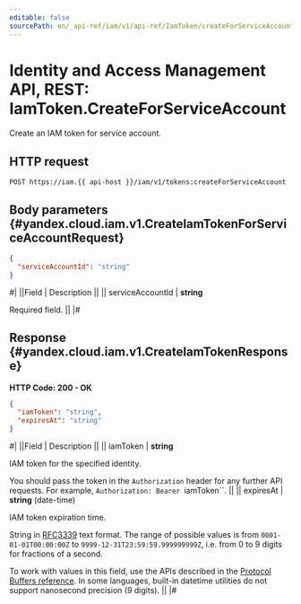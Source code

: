 ```yaml
---
editable: false
sourcePath: en/_api-ref/iam/v1/api-ref/IamToken/createForServiceAccount.md
---
```


# Identity and Access Management API, REST: IamToken.CreateForServiceAccount

Create an IAM token for service account.

## HTTP request

```
POST https://iam.{{ api-host }}/iam/v1/tokens:createForServiceAccount
```

## Body parameters {#yandex.cloud.iam.v1.CreateIamTokenForServiceAccountRequest}

```json
{
  "serviceAccountId": "string"
}
```

#|
||Field | Description ||
|| serviceAccountId | **string**

Required field.  ||
|#

## Response {#yandex.cloud.iam.v1.CreateIamTokenResponse}

**HTTP Code: 200 - OK**

```json
{
  "iamToken": "string",
  "expiresAt": "string"
}
```

#|
||Field | Description ||
|| iamToken | **string**

IAM token for the specified identity.

You should pass the token in the `Authorization` header for any further API requests.
For example, `Authorization: Bearer `iamToken``. ||
|| expiresAt | **string** (date-time)

IAM token expiration time.

String in [RFC3339](https://www.ietf.org/rfc/rfc3339.txt) text format. The range of possible values is from
`0001-01-01T00:00:00Z` to `9999-12-31T23:59:59.999999999Z`, i.e. from 0 to 9 digits for fractions of a second.

To work with values in this field, use the APIs described in the
[Protocol Buffers reference](https://developers.google.com/protocol-buffers/docs/reference/overview).
In some languages, built-in datetime utilities do not support nanosecond precision (9 digits). ||
|#